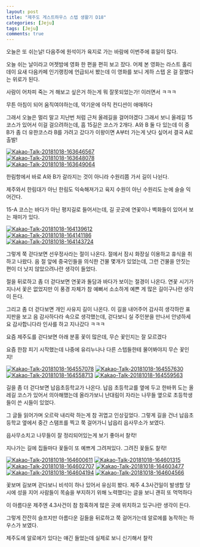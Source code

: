 ```yaml
---
layout: post
title: "제주도 게스트하우스 스텝 생활기 D18" 
categories: [Jeju]
tags: [Jeju]
comments: true
---
```


<div> 
<p>
오늘은 또 쉬는날! 
다음주에 원석이가 육지로 가는 바람에 
이번주에 휴일이 많다. 

오늘 쉬는 날이라고 어젯밤에 영화 한 편을 편히 보고 잤다. 
어제 본 영화는 라스트 홀리데이 
요새 다음카페 인기랭킹에 언급되서 봤는데 
이 영화를 보니 게하 스텝 온 걸 잘했다는 위로가 된다. 

사람이 어차피 죽는 거 해보고 싶은거 하는게 
뭐 잘못되었는가! 이러면서 ㅋㅋㅋ 

무튼 아침이 되어 움직여야하는데, 
약기운에 아직 컨디션이 애매하다 

그래서 오늘은 멀리 말고 지난번 처럼 근처 올레길을 걸어야겠다
그래서 보니 올레길 15코스가 있어서 이걸 걸으려하는데,
흠 15길은 코스가 2개다. 
A와 B 둘 다 있는데 
이 중 B가 좀 더 유한코스라 B를 가려고 갔다가 
이왕이면 A부터 가는게 낫다 싶어서 결국 A로 출발! 

</p>
<a href="https://ibb.co/fdx6ML"><img src="https://preview.ibb.co/gAYfgL/Kakao-Talk-20181018-163646567.jpg" alt="Kakao-Talk-20181018-163646567" border="0"></a><br />
<a href="https://ibb.co/ewW0gL"><img src="https://preview.ibb.co/kjjLgL/Kakao-Talk-20181018-163648078.jpg" alt="Kakao-Talk-20181018-163648078" border="0"></a><br />
<a href="https://ibb.co/c2AMo0"><img src="https://preview.ibb.co/ipPgo0/Kakao-Talk-20181018-163649064.jpg" alt="Kakao-Talk-20181018-163649064" border="0"></a><br />

<p> 
한림항에서 바로 A와 B가 갈라지는 것이 아니라 
수원리쯤 가서 길이 나뉜다. 

제주와서 한림대가 아닌 한림도 익숙해져가고 
육지 수원이 아닌 수원리도 눈에 슬슬 익어간다. 

15-A 코스는 바다가 아닌 평지길로 들어서는데, 
길 곳곳에 연꽃이나 벽화들이 있어서 보는 재미가 있다. 
</p>
<a href="https://ibb.co/hgNnvf"><img src="https://preview.ibb.co/f9mEaf/Kakao-Talk-20181018-164139612.jpg" alt="Kakao-Talk-20181018-164139612" border="0"></a><br />
<a href="https://ibb.co/husnvf"><img src="https://preview.ibb.co/fUzBML/Kakao-Talk-20181018-164141186.jpg" alt="Kakao-Talk-20181018-164141186" border="0"></a><br />
<a href="https://ibb.co/mZyo1L"><img src="https://preview.ibb.co/iyvqFf/Kakao-Talk-20181018-164143724.jpg" alt="Kakao-Talk-20181018-164143724" border="0"></a>

<p>
그렇게 쭉 걷다보면 선우정사라는 절이 나온다. 
절에서 잠시 화장실 이용하고 휴식을 취하고 나왔다. 
음 절 앞에 중국인들을 의식한 건물 몇개가 있었는데,
그런 건물을 안짓는 편이 더 낫지 않았으려나란 생각이 들었다. 

절을 뒤로하고 좀 더 걷다보면 연꽃과 돌담과 바다가 보이는 절경이 나온다. 
연꽃 시기가 지나서 꽃은 없었지만 
이 풍경 자체가 참 예뻐서 소소하게 예쁜 게 많은 길이구나란 생각이 든다. 

그리고 좀 더 걷다보면 개인 사유지 길이 나온다. 
이 길을 내어주어 감사히 생각하란 표지판을 보고 
음 감사하다라 속으로 생각했는데, 
걷다보니 실 주인분을 만나서 안녕하세요 감사합니다라 인사를 하고 지나갔다 ㅋㅋㅋ 

요즘 제주도를 걷다보면 아래 분홍 꽃이 많은데,
무슨 꽃인지는 잘 모르겠다 

요즘 한참 피기 시작했는데 나중에 유리누나나 다른 스텝들한테 물어봐야지 무슨 꽃인지! 

</p>
<a href="https://ibb.co/egvPaf"><img src="https://preview.ibb.co/fDWxvf/Kakao-Talk-20181018-164557078.jpg" alt="Kakao-Talk-20181018-164557078" border="0"></a>
<a href="https://ibb.co/i6CWML"><img src="https://preview.ibb.co/hxmrML/Kakao-Talk-20181018-164557630.jpg" alt="Kakao-Talk-20181018-164557630" border="0"></a>
<a href="https://ibb.co/bx2WML"><img src="https://preview.ibb.co/iHrQgL/Kakao-Talk-20181018-164558713.jpg" alt="Kakao-Talk-20181018-164558713" border="0"></a>
<a href="https://ibb.co/mdXsT0"><img src="https://preview.ibb.co/kWpvgL/Kakao-Talk-20181018-164559563.jpg" alt="Kakao-Talk-20181018-164559563" border="0"></a>

<p>
길을 좀 더 걷다보면 납읍초등학교가 나온다. 
납읍 초등학교를 옆에 두고 한바퀴 도는 올레길 코스가 있어서 의아해했는데 
올라가보니 난대림이 자라는 나무들 옆으로 
초등학생들이 쓴 시들이 있었다. 

그 글들 읽어가며 오르락 내리락 하는게 참 귀엽고 인상깊었다. 
그렇게 길을 건너 납읍초등학교 옆에서 중간 스탬프를 찍고 쭉 걸어가니 
납읍리 읍사무소가 보였다. 

읍사무소치고 나무들이 잘 정리되어있는게 보기 좋아서 찰칵! 

지나가는 길에 집들마다 꽃들이 또 예쁘게 그려져있다. 
그려진 꽃들도 찰칵! 

</p>
<a href="https://ibb.co/faj9af"><img src="https://preview.ibb.co/eoRNvf/Kakao-Talk-20181018-164600611.jpg" alt="Kakao-Talk-20181018-164600611" border="0"></a>
<a href="https://ibb.co/nceQFf"><img src="https://preview.ibb.co/cDO7T0/Kakao-Talk-20181018-164601315.jpg" alt="Kakao-Talk-20181018-164601315" border="0"></a>
<a href="https://ibb.co/jy1Nvf"><img src="https://preview.ibb.co/bOmY1L/Kakao-Talk-20181018-164602707.jpg" alt="Kakao-Talk-20181018-164602707" border="0"></a>
<a href="https://ibb.co/ebemML"><img src="https://preview.ibb.co/js0FFf/Kakao-Talk-20181018-164603477.jpg" alt="Kakao-Talk-20181018-164603477" border="0"></a>
<a href="https://ibb.co/jxifgL"><img src="https://preview.ibb.co/bMTro0/Kakao-Talk-20181018-164604194.jpg" alt="Kakao-Talk-20181018-164604194" border="0"></a>
<a href="https://ibb.co/mxE9af"><img src="https://preview.ibb.co/jHwcT0/Kakao-Talk-20181018-164604566.jpg" alt="Kakao-Talk-20181018-164604566" border="0"></a>

<p>
꽃보며 길보며 걷다보니 비석이 하나 있어서 유심히 봤다.
제주 4.3사건일이 발생할 당시에 성을 지어 사람들이 목숨을 부지하기 위해 
노력했다는 글을 보니 괜히 또 먹먹하다 

이 아름다운 제주엔 4.3사건이 참 참혹하게 많은 곳에 위치하고 있구나란 생각이 든다. 

그렇게 잔잔히 슬프지만 아름다운 길들을 뒤로하고 쭉 걸어가는데 
알로에를 농작하는 하우스가 보였다. 

제주도에 알로에가 있다는 얘긴 들었는데 실제로 보니 신기해서 찰칵 

</p>

</div>

